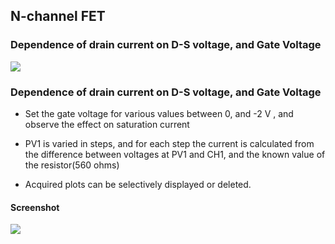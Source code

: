 N-channel FET
---

### Dependence of drain current on D-S voltage, and Gate Voltage

![](https://fossasia.github.io/pslab-experiments/images/schematics/njfet.svg)

### Dependence of drain current on D-S voltage, and Gate Voltage

* Set the gate voltage for various values between 0, and -2 V , and observe the effect on saturation current

* PV1 is varied in steps, and for each step the current is calculated from the difference between voltages at PV1 and CH1, and the known value of the resistor(560 ohms)

* Acquired plots can be selectively displayed or deleted.

#### Screenshot

![](https://fossasia/pslab-experiments/images/screenshots/njfet.png)


